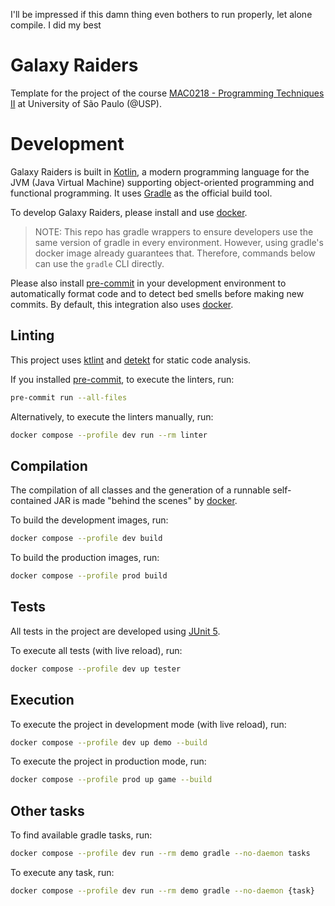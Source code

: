 I'll be impressed if this damn thing even bothers to run properly, let alone compile.
I did my best

# Galaxy Raiders

Template for the project of the course [MAC0218 - Programming Techniques II][1]
at University of São Paulo (@USP).

# Development

Galaxy Raiders is built in [Kotlin][2], a modern programming language for
the JVM (Java Virtual Machine) supporting object-oriented programming and
functional programming. It uses [Gradle][3] as the official build tool.

To develop Galaxy Raiders, please install and use [docker][4].

> NOTE: This repo has gradle wrappers to ensure developers use the same version
> of gradle in every environment. However, using gradle's docker image already
> guarantees that. Therefore, commands below can use the `gradle` CLI directly.

Please also install [pre-commit][5] in your development environment to
automatically format code and to detect bed smells before making new commits.
By default, this integration also uses [docker][4].

## Linting

This project uses [ktlint][6] and [detekt][7] for static code analysis.

If you installed [pre-commit][5], to execute the linters, run:
```bash
pre-commit run --all-files
```

Alternatively, to execute the linters manually, run:
```bash
docker compose --profile dev run --rm linter
```

## Compilation

The compilation of all classes and the generation of a runnable self-contained
JAR is made "behind the scenes" by [docker][4].

To build the development images, run:
```bash
docker compose --profile dev build
```

To build the production images, run:
```bash
docker compose --profile prod build
```

## Tests

All tests in the project are developed using [JUnit 5][8].

To execute all tests (with live reload), run:
```bash
docker compose --profile dev up tester
```

## Execution

To execute the project in development mode (with live reload), run:
```bash
docker compose --profile dev up demo --build
```

To execute the project in production mode, run:
```bash
docker compose --profile prod up game --build
```

## Other tasks

To find available gradle tasks, run:
```bash
docker compose --profile dev run --rm demo gradle --no-daemon tasks
```

To execute any task, run:
```bash
docker compose --profile dev run --rm demo gradle --no-daemon {task}
```

[1]: https://uspdigital.usp.br/jupiterweb/obterDisciplina?sgldis=MAC0218
[2]: https://gradle.org
[3]: https://kotlinlang.org
[4]: https://docs.docker.com
[5]: https://pre-commit.com
[6]: https://github.com/pinterest/ktlint
[7]: https://github.com/detekt/detekt
[8]: https://junit.org/junit5
